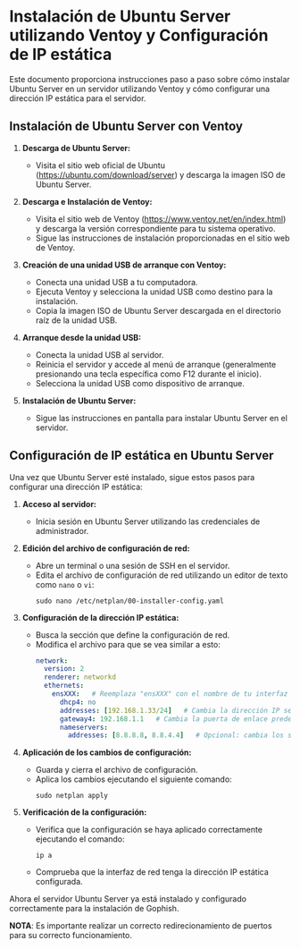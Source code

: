 # Instalación de Ubuntu Server utilizando Ventoy y Configuración de IP estática

Este documento proporciona instrucciones paso a paso sobre cómo instalar Ubuntu Server en un servidor utilizando Ventoy y cómo configurar una dirección IP estática para el servidor.

## Instalación de Ubuntu Server con Ventoy

1. **Descarga de Ubuntu Server:**
   - Visita el sitio web oficial de Ubuntu (https://ubuntu.com/download/server) y descarga la imagen ISO de Ubuntu Server.

2. **Descarga e Instalación de Ventoy:**
   - Visita el sitio web de Ventoy (https://www.ventoy.net/en/index.html) y descarga la versión correspondiente para tu sistema operativo.
   - Sigue las instrucciones de instalación proporcionadas en el sitio web de Ventoy.

3. **Creación de una unidad USB de arranque con Ventoy:**
   - Conecta una unidad USB a tu computadora.
   - Ejecuta Ventoy y selecciona la unidad USB como destino para la instalación.
   - Copia la imagen ISO de Ubuntu Server descargada en el directorio raíz de la unidad USB.

4. **Arranque desde la unidad USB:**
   - Conecta la unidad USB al servidor.
   - Reinicia el servidor y accede al menú de arranque (generalmente presionando una tecla específica como F12 durante el inicio).
   - Selecciona la unidad USB como dispositivo de arranque.

5. **Instalación de Ubuntu Server:**
   - Sigue las instrucciones en pantalla para instalar Ubuntu Server en el servidor.

## Configuración de IP estática en Ubuntu Server

Una vez que Ubuntu Server esté instalado, sigue estos pasos para configurar una dirección IP estática:

1. **Acceso al servidor:**
   - Inicia sesión en Ubuntu Server utilizando las credenciales de administrador.

2. **Edición del archivo de configuración de red:**
   - Abre un terminal o una sesión de SSH en el servidor.
   - Edita el archivo de configuración de red utilizando un editor de texto como `nano` o `vi`:
     ```
     sudo nano /etc/netplan/00-installer-config.yaml
     ```

3. **Configuración de la dirección IP estática:**
   - Busca la sección que define la configuración de red.
   - Modifica el archivo para que se vea similar a esto:
     ```yaml
     network:
       version: 2
       renderer: networkd
       ethernets:
         ensXXX:   # Reemplaza "ensXXX" con el nombre de tu interfaz de red (puedes encontrarlo ejecutando el comando "ip a").
           dhcp4: no
           addresses: [192.168.1.33/24]   # Cambia la dirección IP según tus necesidades.
           gateway4: 192.168.1.1   # Cambia la puerta de enlace predeterminada si es diferente.
           nameservers:
             addresses: [8.8.8.8, 8.8.4.4]   # Opcional: cambia los servidores DNS si es necesario.
     ```

4. **Aplicación de los cambios de configuración:**
   - Guarda y cierra el archivo de configuración.
   - Aplica los cambios ejecutando el siguiente comando:
     ```
     sudo netplan apply
     ```

5. **Verificación de la configuración:**
   - Verifica que la configuración se haya aplicado correctamente ejecutando el comando:
     ```
     ip a
     ```

   - Comprueba que la interfaz de red tenga la dirección IP estática configurada.

Ahora el servidor Ubuntu Server ya está instalado y configurado correctamente para la instalación de Gophish.

**NOTA**: Es importante realizar un correcto redirecionamiento de puertos para su correcto funcionamiento.
